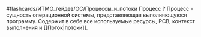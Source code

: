 #flashcards/ИТМО_гейдев/ОС/Процессы_и_потоки
Процесс
?
Процесс - сущность операционной системы, представляющая выполняющуюся программу. Содержит в себе все используемые ресурсы, PCB, контекст выполнения и [[Поток|потоки]].